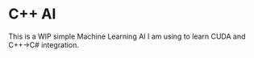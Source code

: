 # C++ AI
This is a WIP simple Machine Learning AI I am using to learn CUDA  and C++->C# integration.
